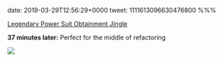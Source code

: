 date: 2019-03-29T12:56:29+0000
tweet: 1111613096630476800
%%%

[Legendary Power Suit Obtainment Jingle](https://www.youtube.com/watch?v=yLPg97q5hhQ)

**37 minutes later:** Perfect for the middle of refactoring

![](D21Gy-1WoAM5aZv.jpg)
